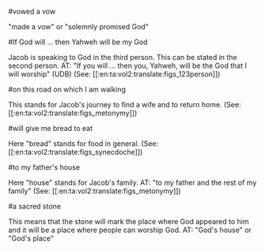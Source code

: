 #vowed a vow

"made a vow" or "solemnly promised God"

#If God will ... then Yahweh will be my God

Jacob is speaking to God in the third person. This can be stated in the second person. AT: "If you will ... then you, Yahweh, will be the God that I will worship" (UDB) (See: [[:en:ta:vol2:translate:figs_123person]])

#on this road on which I am walking

This stands for Jacob's journey to find a wife and to return home. (See: [[:en:ta:vol2:translate:figs_metonymy]])

#will give me bread to eat

Here "bread" stands for food in general. (See: [[:en:ta:vol2:translate:figs_synecdoche]])

#to my father's house

Here "house" stands for Jacob's family. AT: "to my father and the rest of my family" (See: [[:en:ta:vol2:translate:figs_metonymy]])

#a sacred stone

This means that the stone will mark the place where God appeared to him and it will be a place where people can worship God. AT: "God's house" or "God's place"